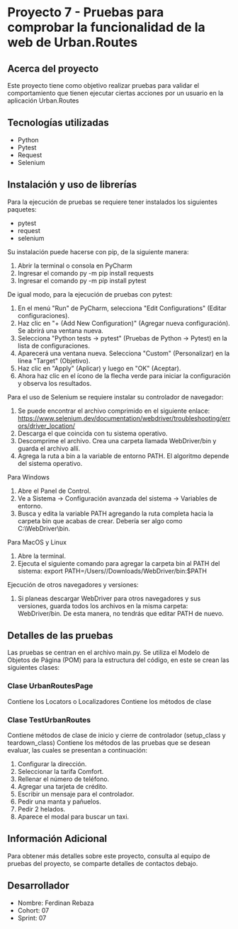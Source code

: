 # Proyecto 7 - Pruebas para comprobar la funcionalidad de la web de Urban.Routes

## Acerca del proyecto

Este proyecto tiene como objetivo realizar pruebas para validar el comportamiento que tienen ejecutar ciertas acciones por un usuario en la aplicación Urban.Routes

## Tecnologías utilizadas

- Python
- Pytest
- Request
- Selenium

## Instalación y uso de librerías

Para la ejecución de pruebas se requiere tener instalados los siguientes paquetes:

- pytest
- request
- selenium

Su instalación puede hacerse con pip, de la siguiente manera:

1. Abrir la terminal o consola en PyCharm
2. Ingresar el comando py -m pip install requests
3. Ingresar el comando py -m pip install pytest

De igual modo, para la ejecución de pruebas con pytest:

1. En el menú "Run" de PyCharm, selecciona "Edit Configurations" (Editar configuraciones).
2. Haz clic en "+ (Add New Configuration)" (Agregar nueva configuración). Se abrirá una ventana nueva.
3. Selecciona "Python tests → pytest" (Pruebas de Python → Pytest) en la lista de configuraciones.
4. Aparecerá una ventana nueva. Selecciona "Custom" (Personalizar) en la línea "Target" (Objetivo).
5. Haz clic en "Apply" (Aplicar) y luego en "OK" (Aceptar).
6. Ahora haz clic en el ícono de la flecha verde para iniciar la configuración y observa los resultados.

Para el uso de Selenium se requiere instalar su controlador de navegador:

1. Se puede encontrar el archivo comprimido en el siguiente enlace: https://www.selenium.dev/documentation/webdriver/troubleshooting/errors/driver_location/
2. Descarga el que coincida con tu sistema operativo.
3. Descomprime el archivo. Crea una carpeta llamada WebDriver/bin y guarda el archivo allí.
4. Agrega la ruta a bin a la variable de entorno PATH. El algoritmo depende del sistema operativo.

Para Windows
1. Abre el Panel de Control.
2. Ve a Sistema → Configuración avanzada del sistema → Variables de entorno.
3. Busca y edita la variable PATH agregando la ruta completa hacia la carpeta bin que acabas de crear. Debería ser algo como C:\WebDriver\bin.

Para MacOS y Linux

1. Abre la terminal.
2. Ejecuta el siguiente comando para agregar la carpeta bin al PATH del sistema:
export PATH=/Users/<username>/Downloads/WebDriver/bin:$PATH

Ejecución de otros navegadores y versiones:
1. Si planeas descargar WebDriver para otros navegadores y sus versiones, guarda todos los archivos en la misma carpeta: WebDriver/bin. De esta manera, no tendrás que editar PATH de nuevo.

## Detalles de las pruebas
Las pruebas se centran en el archivo main.py.
Se utiliza el Modelo de Objetos de Página (POM) para la estructura del código, en este se crean las siguientes clases:
### Clase UrbanRoutesPage 
Contiene los Locators o Localizadores
Contiene los métodos de clase
### Clase TestUrbanRoutes
Contiene métodos de clase de inicio y cierre de controlador (setup_class y teardown_class)
Contiene los métodos de las pruebas que se desean evaluar, las cuales se presentan a continuación:
1. Configurar la dirección.
2. Seleccionar la tarifa Comfort.
3. Rellenar el número de teléfono.
4. Agregar una tarjeta de crédito.
5. Escribir un mensaje para el controlador.
6. Pedir una manta y pañuelos.
7. Pedir 2 helados.
8. Aparece el modal para buscar un taxi.

## Información Adicional
Para obtener más detalles sobre este proyecto, consulta al equipo de pruebas del proyecto, se comparte detalles de contactos debajo.

## Desarrollador
- Nombre: Ferdinan Rebaza
- Cohort: 07
- Sprint: 07